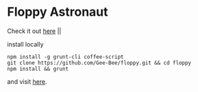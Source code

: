 Floppy Astronaut
================

Check it out [here](http://gee-bee.github.io/floppy) ||

install locally

~~~shell
npm install -g grunt-cli coffee-script
git clone https://github.com/Gee-Bee/floppy.git && cd floppy
npm install && grunt
~~~

and visit [here](http://localhost:8000).
